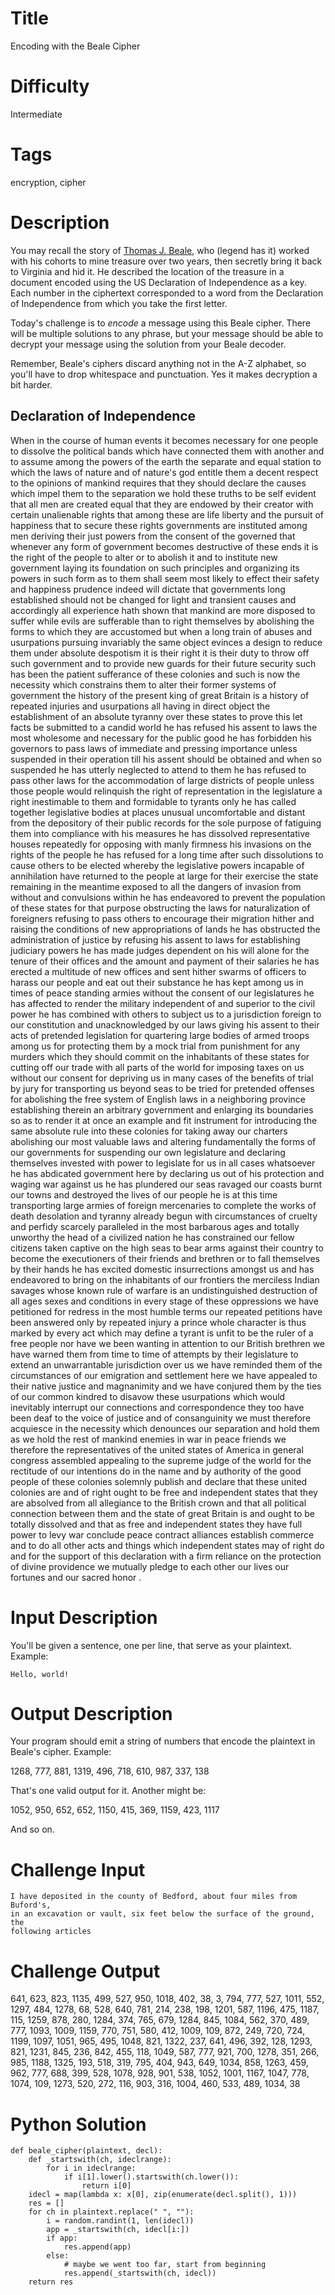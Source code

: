 # Title

Encoding with the Beale Cipher

# Difficulty

Intermediate

# Tags

encryption, cipher

# Description

You may recall the story of [Thomas J. Beale](https://en.wikipedia.org/wiki/Beale_ciphers), who (legend has it) worked with his cohorts to mine treasure over two years, then secretly bring it back to Virginia and hid it. He described the location of the treasure in a document encoded using the US Declaration of Independence as a key. Each number in the ciphertext corresponded to a word from the Declaration of Independence from which you take the first letter. 

Today's challenge is to *encode* a message using this Beale cipher. There will be multiple solutions to any phrase, but your message should be able to decrypt your message using the solution from your Beale decoder. 

Remember, Beale's ciphers discard anything not in the A-Z alphabet, so you'll have to drop whitespace and punctuation. Yes it makes decryption a bit harder. 

## Declaration of Independence

When in the course of human events it becomes necessary for one people to dissolve the political bands which have connected them with another and to assume among the powers of the earth the separate and equal station to which the laws of nature and of nature's god entitle them a decent respect to the opinions of mankind requires that they should declare the causes which impel them to the separation we hold these truths to be self evident that all men are created equal that they are endowed by their creator with certain unalienable rights that among these are life liberty and the pursuit of happiness that to secure these rights governments are instituted among men deriving their just powers from the consent of the governed that whenever any form of government becomes destructive of these ends it is the right of the people to alter or to abolish it and to institute new government laying its foundation on such principles and organizing its powers in such form as to them shall seem most likely to effect their safety and happiness prudence indeed will dictate that governments long established should not be changed for light and transient causes and accordingly all experience hath shown that mankind are more disposed to suffer while evils are sufferable than to right themselves by abolishing the forms to which they are accustomed but when a long train of abuses and usurpations pursuing invariably the same object evinces a design to reduce them under absolute despotism it is their right it is their duty to throw off such government and to provide new guards for their future security such has been the patient sufferance of these colonies and such is now the necessity which constrains them to alter their former systems of government the history of the present king of great Britain is a history of repeated injuries and usurpations all having in direct object the establishment of an absolute tyranny over these states to prove this let facts be submitted to a candid world he has refused his assent to laws the most wholesome and necessary for the public good he has forbidden his governors to pass laws of immediate and pressing importance unless suspended in their operation till his assent should be obtained and when so suspended he has utterly neglected to attend to them he has refused to pass other laws for the accommodation of large districts of people unless those people would relinquish the right of representation in the legislature a right inestimable to them and formidable to tyrants only he has called together legislative bodies at places unusual uncomfortable and distant from the depository of their public records for the sole purpose of fatiguing them into compliance with his measures he has dissolved representative houses repeatedly for opposing with manly firmness his invasions on the rights of the people he has refused for a long time after such dissolutions to cause others to be elected whereby the legislative powers incapable of annihilation have returned to the people at large for their exercise the state remaining in the meantime exposed to all the dangers of invasion from without and convulsions within he has endeavored to prevent the population of these states for that purpose obstructing the laws for naturalization of foreigners refusing to pass others to encourage their migration hither and raising the conditions of new appropriations of lands he has obstructed the administration of justice by refusing his assent to laws for establishing judiciary powers he has made judges dependent on his will alone for the tenure of their offices and the amount and payment of their salaries he has erected a multitude of new offices and sent hither swarms of officers to harass our people and eat out their substance he has kept among us in times of peace standing armies without the consent of our legislatures he has affected to render the military independent of and superior to the civil power he has combined with others to subject us to a jurisdiction foreign to our constitution and unacknowledged by our laws giving his assent to their acts of pretended legislation for quartering large bodies of armed troops among us for protecting them by a mock trial from punishment for any murders which they should commit on the inhabitants of these states for cutting off our trade with all parts of the world for imposing taxes on us without our consent for depriving us in many cases of the benefits of trial by jury for transporting us beyond seas to be tried for pretended offenses for abolishing the free system of English laws in a neighboring province establishing therein an arbitrary government and enlarging its boundaries so as to render it at once an example and fit instrument for introducing the same absolute rule into these colonies for taking away our charters abolishing our most valuable laws and altering fundamentally the forms of our governments for suspending our own legislature and declaring themselves invested with power to legislate for us in all cases whatsoever he has abdicated government here by declaring us out of his protection and waging war against us he has plundered our seas ravaged our coasts burnt our towns and destroyed the lives of our people he is at this time transporting large armies of foreign mercenaries to complete the works of death desolation and tyranny already begun with circumstances of cruelty and perfidy scarcely paralleled in the most barbarous ages and totally unworthy the head of a civilized nation he has constrained our fellow citizens taken captive on the high seas to bear arms against their country to become the executioners of their friends and brethren or to fall themselves by their hands he has excited domestic insurrections amongst us and has endeavored to bring on the inhabitants of our frontiers the merciless Indian savages whose known rule of warfare is an undistinguished destruction of all ages sexes and conditions in every stage of these oppressions we have petitioned for redress in the most humble terms our repeated petitions have been answered only by repeated injury a prince whole character is thus marked by every act which may define a tyrant is unfit to be the ruler of a free people nor have we been wanting in attention to our British brethren we have warned them from time to time of attempts by their legislature to extend an unwarrantable jurisdiction over us we have reminded them of the circumstances of our emigration and settlement here we have appealed to their native justice and magnanimity and we have conjured them by the ties of our common kindred to disavow these usurpations which would inevitably interrupt our connections and correspondence they too have been deaf to the voice of justice and of consanguinity we must therefore acquiesce in the necessity which denounces our separation and hold them as we hold the rest of mankind enemies in war in peace friends we therefore the representatives of the united states of America in general congress assembled appealing to the supreme judge of the world for the rectitude of our intentions do in the name and by authority of the good people of these colonies solemnly publish and declare that these united colonies are and of right ought to be free and independent states that they are absolved from all allegiance to the British crown and that all political connection between them and the state of great Britain is and ought to be totally dissolved and that as free and independent states they have full power to levy war conclude peace contract alliances establish commerce and to do all other acts and things which independent states may of right do and for the support of this declaration with a firm reliance on the protection of divine providence we mutually pledge to each other our lives our fortunes and our sacred honor .

#  Input Description

You'll be given a sentence, one per line, that serve as your plaintext. Example:

    Hello, world!

# Output Description

Your program should emit a string of numbers that encode the plaintext in Beale's cipher. Example:

1268, 777, 881, 1319, 496, 718, 610, 987, 337, 138

That's one valid output for it. Another might be:

1052, 950, 652, 652, 1150, 415, 369, 1159, 423, 1117

And so on.

# Challenge Input

    I have deposited in the county of Bedford, about four miles from Buford's, 
    in an excavation or vault, six feet below the surface of the ground, the 
    following articles

# Challenge Output

641, 623, 823, 1135, 499, 527, 950, 1018, 402, 38, 3, 794, 777, 527, 1011, 552, 1297, 484, 1278, 68, 528, 640, 781, 214, 238, 198, 1201, 587, 1196, 475, 1187, 115, 1259, 878, 280, 1284, 374, 765, 679, 1284, 845, 1084, 562, 370, 489, 777, 1093, 1009, 1159, 770, 751, 580, 412, 1009, 109, 872, 249, 720, 724, 1199, 1097, 1051, 965, 495, 1048, 821, 1322, 237, 641, 496, 392, 128, 1293, 821, 1231, 845, 236, 842, 455, 118, 1049, 587, 777, 921, 700, 1278, 351, 266, 985, 1188, 1325, 193, 518, 319, 795, 404, 943, 649, 1034, 858, 1263, 459, 962, 777, 688, 399, 528, 1078, 928, 901, 538, 1052, 1001, 1167, 1047, 778, 1074, 109, 1273, 520, 272, 116, 903, 316, 1004, 460, 533, 489, 1034, 38

# Python Solution

    def beale_cipher(plaintext, decl):
        def _startswith(ch, ideclrange):
            for i in ideclrange:
                if i[1].lower().startswith(ch.lower()):
                    return i[0]
        idecl = map(lambda x: x[0], zip(enumerate(decl.split(), 1)))
        res = []
        for ch in plaintext.replace(" ", ""):
            i = random.randint(1, len(idecl))
            app = _startswith(ch, idecl[i:])
            if app:
                res.append(app)
            else:
                # maybe we went too far, start from beginning
                res.append(_startswith(ch, idecl))
        return res
